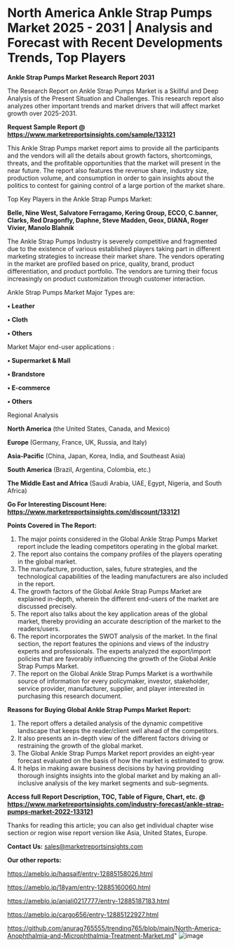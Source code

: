 # North America Ankle Strap Pumps Market 2025 - 2031 | Analysis and Forecast with Recent Developments Trends, Top Players

<strong>Ankle Strap Pumps Market Research Report 2031</strong>

The Research Report on Ankle Strap Pumps Market is a Skillful and Deep Analysis of the Present Situation and Challenges. This research report also analyzes other important trends and market drivers that will affect market growth over 2025-2031.

<strong>Request Sample Report @ <a href=https://www.marketreportsinsights.com/sample/133121>https://www.marketreportsinsights.com/sample/133121</a></strong>

This Ankle Strap Pumps market report aims to provide all the participants and the vendors will all the details about growth factors, shortcomings, threats, and the profitable opportunities that the market will present in the near future. The report also features the revenue share, industry size, production volume, and consumption in order to gain insights about the politics to contest for gaining control of a large portion of the market share.

Top Key Players in the Ankle Strap Pumps Market:

<strong>Belle, Nine West, Salvatore Ferragamo, Kering Group, ECCO, C.banner, Clarks, Red Dragonfly, Daphne, Steve Madden, Geox, DIANA, Roger Vivier, Manolo Blahnik</strong>

The Ankle Strap Pumps Industry is severely competitive and fragmented due to the existence of various established players taking part in different marketing strategies to increase their market share. The vendors operating in the market are profiled based on price, quality, brand, product differentiation, and product portfolio. The vendors are turning their focus increasingly on product customization through customer interaction.

Ankle Strap Pumps Market Major Types are:

<strong>• Leather

• Cloth

• Others</strong>

Market Major end-user applications :

<strong>• Supermarket & Mall

• Brandstore

• E-commerce

• Others</strong>

Regional Analysis

</u><strong><b>North America</b></strong> (the United States, Canada, and Mexico)

<strong><b>Europe </b></strong>(Germany, France, UK, Russia, and Italy)

<strong><b>Asia-Pacific</b></strong> (China, Japan, Korea, India, and Southeast Asia)

<strong><b>South America</b></strong> (Brazil, Argentina, Colombia, etc.)

<strong><b>The Middle East and Africa</b></strong> (Saudi Arabia, UAE, Egypt, Nigeria, and South Africa)

<strong>Go For Interesting Discount Here: <a href=https://www.marketreportsinsights.com/discount/133121>https://www.marketreportsinsights.com/discount/133121</a></strong>

<strong>Points Covered in The Report:</strong>
<ol>
  <li>The major points considered in the Global Ankle Strap Pumps Market report include the leading competitors operating in the global market.</li>
  <li>The report also contains the company profiles of the players operating in the global market.</li>
  <li>The manufacture, production, sales, future strategies, and the technological capabilities of the leading manufacturers are also included in the report.</li>
  <li>The growth factors of the Global Ankle Strap Pumps Market are explained in-depth, wherein the different end-users of the market are discussed precisely.</li>
  <li>The report also talks about the key application areas of the global market, thereby providing an accurate description of the market to the readers/users.</li>
  <li>The report incorporates the SWOT analysis of the market. In the final section, the report features the opinions and views of the industry experts and professionals. The experts analyzed the export/import policies that are favorably influencing the growth of the Global Ankle Strap Pumps Market.</li>
  <li>The report on the Global Ankle Strap Pumps Market is a worthwhile source of information for every policymaker, investor, stakeholder, service provider, manufacturer, supplier, and player interested in purchasing this research document.</li>
</ol>
<strong>Reasons for Buying Global Ankle Strap Pumps Market Report:</strong>

<ol>
  <li>The report offers a detailed analysis of the dynamic competitive landscape that keeps the reader/client well ahead of the competitors.</li>
  <li>It also presents an in-depth view of the different factors driving or restraining the growth of the global market.</li>
  <li>The Global Ankle Strap Pumps Market report provides an eight-year forecast evaluated on the basis of how the market is estimated to grow.</li>
  <li>It helps in making aware business decisions by having providing thorough insights insights into the global market and by making an all-inclusive analysis of the key market segments and sub-segments.</li>
</ol>
<strong>Access full Report Description, TOC, Table of Figure, Chart, etc. @ <a href=https://www.marketreportsinsights.com/industry-forecast/ankle-strap-pumps-market-2022-133121>https://www.marketreportsinsights.com/industry-forecast/ankle-strap-pumps-market-2022-133121</a></strong>


Thanks for reading this article; you can also get individual chapter wise section or region wise report version like Asia, United States, Europe.

<strong>Contact Us:</strong>
sales@marketreportsinsights.com

<strong>Our other reports:</strong>

<a href=https://ameblo.jp/haqsaif/entry-12885158026.html>https://ameblo.jp/haqsaif/entry-12885158026.html</a>

<a href=https://ameblo.jp/18yam/entry-12885160060.html>https://ameblo.jp/18yam/entry-12885160060.html</a>

<a href=https://ameblo.jp/anjali0217777/entry-12885187183.html>https://ameblo.jp/anjali0217777/entry-12885187183.html</a>

<a href=https://ameblo.jp/cargo656/entry-12885122927.html>https://ameblo.jp/cargo656/entry-12885122927.html</a>

<a href=https://github.com/anurag765555/trending765/blob/main/North-America-Anophthalmia-and-Microphthalmia-Treatment-Market.md>https://github.com/anurag765555/trending765/blob/main/North-America-Anophthalmia-and-Microphthalmia-Treatment-Market.md</a>"
![image](https://github.com/user-attachments/assets/a32f22c0-3d88-4b36-a21d-61da7fcabaa5)
